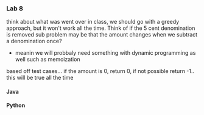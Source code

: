 ### Lab 8
think about what was went over in class, we should go with a greedy approach, but it won't work all the time. Think of if the 5 cent denomination is removed
sub problem may be that the amount changes when we subtract a denomination once?
- meanin we will probbaly need something with dynamic programming as well such as memoization

based off test cases... 
if the amount is 0, return 0, if not possible return -1.. this will be true all the time
#### Java


#### Python